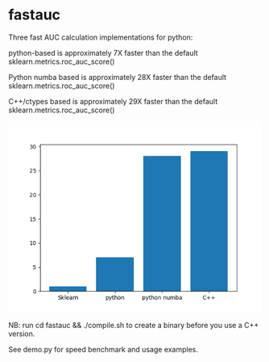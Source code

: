 # fastauc

Three fast AUC calculation implementations for python:

python-based is approximately 7X faster than the default sklearn.metrics.roc_auc_score()

Python numba based is approximately 28X faster than the default sklearn.metrics.roc_auc_score()

C++/ctypes based is approximately 29X faster than the default sklearn.metrics.roc_auc_score()

![speedup](speedup.png)

NB: run cd fastauc && ./compile.sh to create a binary before you use a C++ version.

See demo.py for speed benchmark and usage examples.